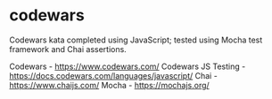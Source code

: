 # codewars

Codewars kata completed using JavaScript; tested using Mocha test framework and Chai assertions.

Codewars - https://www.codewars.com/
Codewars JS Testing - https://docs.codewars.com/languages/javascript/
Chai - https://www.chaijs.com/
Mocha - https://mochajs.org/
